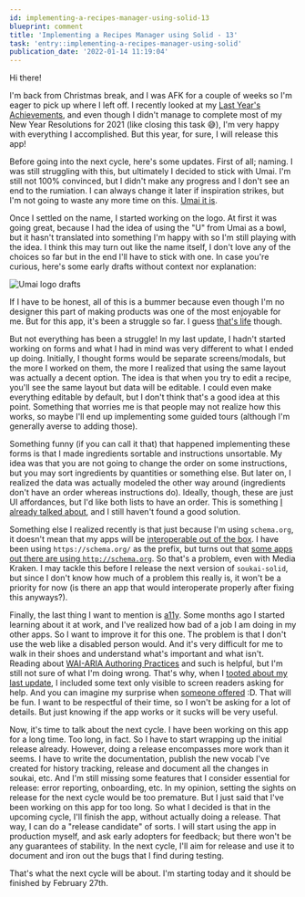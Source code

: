 ```yaml
---
id: implementing-a-recipes-manager-using-solid-13
blueprint: comment
title: 'Implementing a Recipes Manager using Solid - 13'
task: 'entry::implementing-a-recipes-manager-using-solid'
publication_date: '2022-01-14 11:19:04'
---
```


Hi there!

I'm back from Christmas break, and I was AFK for a couple of weeks so I'm eager to pick up where I left off. I recently looked at my [Last Year's Achievements](https://noeldemartin.social/@noeldemartin/105525557154075833), and even though I didn't manage to complete most of my New Year Resolutions for 2021 (like closing this task 😅), I'm very happy with everything I accomplished. But this year, for sure, I will release this app!

Before going into the next cycle, here's some updates. First of all; naming. I was still struggling with this, but ultimately I decided to stick with Umai. I'm still not 100% convinced, but I didn't make any progress and I don't see an end to the rumiation. I can always change it later if inspiration strikes, but I'm not going to waste any more time on this. [Umai it is](https://www.youtube.com/watch?v=_OJGP9DNCVk).

Once I settled on the name, I started working on the logo. At first it was going great, because I had the idea of using the "U" from Umai as a bowl, but it hasn't translated into something I'm happy with so I'm still playing with the idea. I think this may turn out like the name itself, I don't love any of the choices so far but in the end I'll have to stick with one. In case you're curious, here's some early drafts without context nor explanation:

![Umai logo drafts](/img/tasks/umai-logo-drafts.jpg)

If I have to be honest, all of this is a bummer because even though I'm no designer this part of making products was one of the most enjoyable for me. But for this app, it's been a struggle so far. I guess [that's life](https://noeldemartin.com/blog/you-cant-always-get-what-you-want) though.

But not everything has been a struggle! In my last update, I hadn't started working on forms and what I had in mind was very different to what I ended up doing. Initially, I thought forms would be separate screens/modals, but the more I worked on them, the more I realized that using the same layout was actually a decent option. The idea is that when you try to edit a recipe, you'll see the same layout but data will be editable. I could even make everything editable by default, but I don't think that's a good idea at this point. Something that worries me is that people may not realize how this works, so maybe I'll end up implementing some guided tours (although I'm generally averse to adding those).

Something funny (if you can call it that) that happened implementing these forms is that I made ingredients sortable and instructions unsortable. My idea was that you are not going to change the order on some instructions, but you may sort ingredients by quantities or something else. But later on, I realized the data was actually modeled the other way around (ingredients don't have an order whereas instructions do). Ideally, though, these are just UI affordances, but I'd like both lists to have an order. This is something [I already talked about](https://noeldemartin.com/tasks/implementing-a-recipes-manager-using-solid#comment-9), and I still haven't found a good solution.

Something else I realized recently is that just because I'm using `schema.org`, it doesn't mean that my apps will be [interoperable out of the box](https://noeldemartin.com/blog/interoperable-serendipity#intentional-interoperability). I have been using `https://schema.org/` as the prefix, but turns out that [some apps out there are using `http://schema.org`](https://github.com/solid/solid-namespace/issues/21). So that's a problem, even with Media Kraken. I may tackle this before I release the next version of `soukai-solid`, but since I don't know how much of a problem this really is, it won't be a priority for now (is there an app that would interoperate properly after fixing this anyways?).

Finally, the last thing I want to mention is [a11y](https://en.wikipedia.org/wiki/Computer_accessibility). Some months ago I started learning about it at work, and I've realized how bad of a job I am doing in my other apps. So I want to improve it for this one. The problem is that I don't use the web like a disabled person would. And it's very difficult for me to walk in their shoes and understand what's important and what isn't. Reading about [WAI-ARIA Authoring Practices](https://www.w3.org/TR/wai-aria-practices/) and such is helpful, but I'm still not sure of what I'm doing wrong. That's why, when I [tooted about my last update](https://noeldemartin.social/@noeldemartin/107350733886792335), I included some text only visible to screen readers asking for help. And you can imagine my surprise when [someone offered](https://dragonscave.space/@zersiax/107542905769470805) :D. That will be fun. I want to be respectful of their time, so I won't be asking for a lot of details. But just knowing if the app works or it sucks will be very useful.

Now, it's time to talk about the next cycle. I have been working on this app for a long time. Too long, in fact. So I have to start wrapping up the initial release already. However, doing a release encompasses more work than it seems. I have to write the documentation, publish the new vocab I've created for history tracking, release and document all the changes in soukai, etc. And I'm still missing some features that I consider essential for release: error reporting, onboarding, etc. In my opinion, setting the sights on release for the next cycle would be too premature. But I just said that I've been working on this app for too long. So what I decided is that in the upcoming cycle, I'll finish the app, without actually doing a release. That way, I can do a "release candidate" of sorts. I will start using the app in production myself, and ask early adopters for feedback; but there won't be any guarantees of stability. In the next cycle, I'll aim for release and use it to document and iron out the bugs that I find during testing.

That's what the next cycle will be about. I'm starting today and it should be finished by February 27th.

